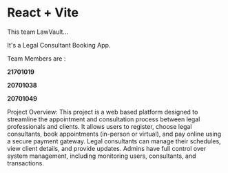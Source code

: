 # React + Vite

This team LawVault...

It's a Legal Consultant Booking App.

Team Members are :

<strong> 21701019 </strong>

<strong> 20701038 </strong>

<strong> 20701049 </strong>

Project Overview:
This project is a web based platform designed to streamline the appointment and consultation
process between legal professionals and clients. It allows users to register, choose legal
consultants, book appointments (in-person or virtual), and pay online using a secure payment
gateway. Legal consultants can manage their schedules, view client details, and provide updates.
Admins have full control over system management, including monitoring users, consultants, and 
transactions.
